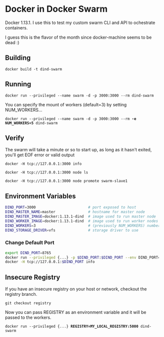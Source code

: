 # Docker in Docker Swarm
Docker 1.13.1.  I use this to test my custom swarm CLI and API to ochestrate containers.

I guess this is the flavor of the month since docker-machine seems to be dead :)

## Building
`docker build -t dind-swarm`

## Running
`docker run --privileged --name swarm -d -p 3000:3000 --rm dind-swarm`

You can specify the mount of workers (default=3) by setting NUM_WORKERS...

`docker run --privileged --name swarm -d -p 3000:3000 --rm `**`-e NUM_WORKERS=5`**` dind-swarm`

## Verify
The swarm will take a minute or so to start up, as long as it hasn't exited, you'll get EOF error or valid output

`docker -H tcp://127.0.0.1:3000 info`

`docker -H tcp://127.0.0.1:3000 node ls`

`docker -H tcp://127.0.0.1:3000 node promote swarm-slave1`

## Environment Variables
```bash
DIND_PORT=3000                        # port exposed to host
DIND_MASTER_NAME=master               # hostname for master node
DIND_MASTER_IMAGE=docker:1.13.1-dind  # image used to run master node
DIND_WORKER_IMAGE=docker:1.13.1-dind  # image used to run worker nodes
DIND_WORKERS=3                        # (previously NUM_WORKERS) number of workers to spawn
DIND_STORAGE_DRIVER=vfs               # storage driver to use
```
### Change Default Port
```bash
export DIND_PORT=8765
docker run --privileged {...} -p $DIND_PORT:$DIND_PORT --env DIND_PORT=$DIND_PORT dind-swarm
docker -H tcp://127.0.0.1:$DIND_PORT info
```
## Insecure Registry
If you have an insecure registry on your host or network, checkout the registry branch.

`git checkout registry`

Now you can pass REGISTRY as an environment variable and it will be passed to the workers.

`docker run --privileged {...} `**`REGISTRY=MY_LOCAL_REGISTRY:5000`**` dind-swarm`
